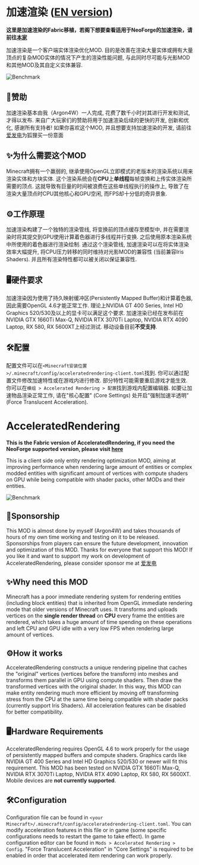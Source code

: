 # 加速渲染 ([EN version](#english))

**这里是加速渲染的Fabric移植，若阁下想要查看适用于NeoForge的加速渲染，请前往[本家](https://github.com/Argon4W/AcceleratedRendering)**

加速渲染是一个客户端实体渲染优化MOD.
目的是改善在渲染大量实体或拥有大量顶点的复杂MOD实体的情况下产生的渲染性能问题,
与此同时尽可能与光影MOD和其他MOD及其自定义实体兼容.

![Benchmark](images/benchmark.jpg)

## 🍝赞助
加速渲染基本由我（Argon4W）一人完成, 花费了数千小时对其进行开发和测试, 才得以发布.
来自广大玩家们的赞助将用于加速渲染后续的更快的开发, 创新和优化, 感谢所有支持者!
如果你喜欢这个MOD, 并且想要支持加速渲染的开发, 请前往[爱发电](https://afdian.com/a/argon4w)为狐狸买一份意面

## ✨为什么需要这个MOD

Minecraft拥有一个羸弱的, 继承使用OpenGL立即模式的老版本的渲染系统以用来渲染实体和方块实体.
这个渲染系统会在**CPU**上**单线程**每帧变换和上传实体渲染所需要的顶点.
这就导致有巨量的时间被浪费在这些单线程执行的操作上, 导致了在渲染大量顶点时CPU其他核心和GPU空闲, 而FPS却十分低的奇异景象.

## ⚙️工作原理

加速渲染构建了一个独特的渲染管线, 将变换前的顶点缓存至模型中, 并在需要渲染时将其提交到GPU使用计算着色器进行多线程并行变换.
之后使用原本渲染系统中所使用的着色器进行渲染绘制. 通过这个渲染管线, 加速渲染可以在将实体渲染效率大幅提升,
将CPU压力转移的同时维持对光影MOD的兼容性 (当前兼容Iris Shaders). 并且所有渲染特性都可以被关闭以保证兼容性.

## 🖥️硬件要求

加速渲染因为使用了持久映射缓冲区(Persistently Mapped Buffer)和计算着色器, 因此需要OpenGL 4.6才能正常工作.
理论上NVIDIA GT 400 Series, Intel HD Graphics 520/530及以上的显卡可以满足这个要求.
加速渲染已经在发布前在NVIDIA GTX 1660Ti Max-Q, NVIDIA RTX 3070Ti Laptop, NVIDIA RTX 4090 Laptop, RX 580, RX 5600XT上经过测试.
移动设备目前**不受支持**.

## 🛠️配置
配置文件可以在``<Minecraft安装位置>/.minecraft/config/acceleratedrendering-client.toml``找到. 你可以通过配置文件修改加速特性或在游戏内进行修改.
部分特性可能需要重启游戏才能生效. 你可以在``模组 > Accelerated Rendering > 配置``找到游戏内配置编辑器.
如要让加速物品渲染正常工作, 请在"核心配置" (Core Settings) 处开启"强制加速半透明" (Force Translucent Acceleration).

<a id="english"></a>
# AcceleratedRendering

**This is the Fabric version of AcceleratedRendering, if you need the NeoForge supported version, please visit [here](https://github.com/Argon4W/AcceleratedRendering)**

This is a client side only entity rendering optimization MOD, aiming at improving performance when rendering large amount of entities
or complex modded entities with significant amount of vertices with compute shaders on GPU while being compatible with shader packs,
other MODs and their entities.

![Benchmark](images/benchmark.jpg)

## 🍝Sponsorship

This MOD is almost done by myself (Argon4W) and takes thousands of hours of my own time working and testing on it to be released.
Sponsorships from players can ensure the future development, innovation and optimization of this MOD. Thanks for everyone
that support this MOD! If you like it and want to support my work on development of AcceleratedRendering, please consider sponsor me at [爱发电](https://afdian.com/a/argon4w)

## ✨Why need this MOD

Minecraft has a poor immediate rendering system for rendering entities (including block entities) that is inherited from
OpenGL immediate rendering mode that older versions of Minecraft uses. It transforms and uploads vertices on the **single render thread** on **CPU**
every frame the entities are rendered, which takes a huge amount of time spending on these operations and left CPU and GPU idle with a very low FPS
when rendering large amount of vertices.

## ⚙️How it works

AcceleratedRendering constructs a unique rendering pipeline that caches the "original" vertices (vertices before the transform)
into meshes and transforms them parallel in GPU using compute shaders. Then draw the transformed vertices with the original shader.
In this way, this MOD can make entity rendering much more efficient by moving off transforming stress from the CPU
at the same time being compatible with shader packs (currently support Iris Shaders). All acceleration features can be disabled
for better compatibility.

## 🖥️Hardware Requirements

AcceleratedRendering requires OpenGL 4.6 to work properly for the usage of persistently mapped buffers and compute shaders.
Graphics cards like NVIDIA GT 400 Series and Intel HD Graphics 520/530 or newer will fit this requirement.
This MOD has been tested on NVIDIA GTX 1660Ti Max-Q, NVIDIA RTX 3070Ti Laptop, NVIDIA RTX 4090 Laptop, RX 580, RX 5600XT.
Mobile devices are **not currently supported**.

## 🛠️Configuration

Configuration file can be found in ``<your Minecraft>/.minecraft/config/acceleratedrendering-client.toml``. You can modify
acceleration features in this file or in game (some specific configurations needs to restart the game to take effect).
In game configuration editor can be found in ``Mods > Accelerated Rendering > Config``.
"Force Translucent Acceleration" in "Core Settings" is required to be enabled in order that accelerated item rendering can work properly.